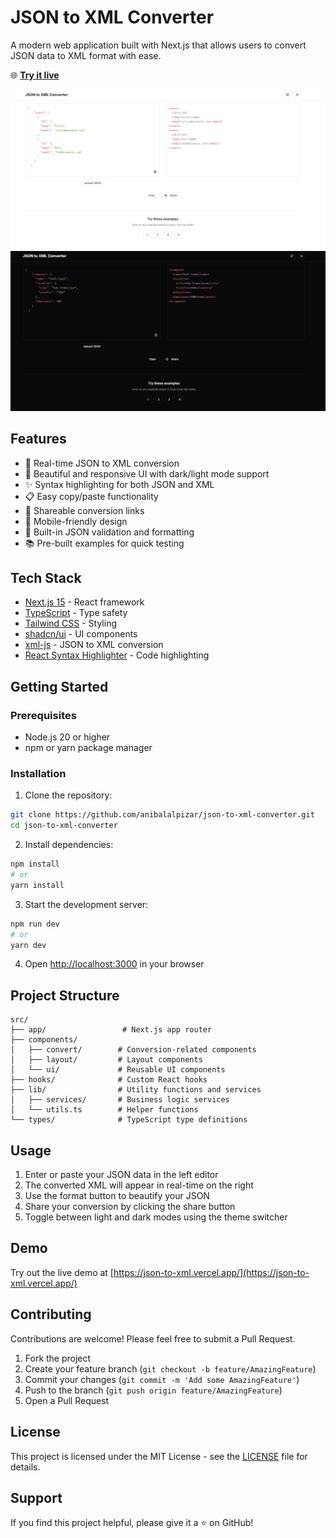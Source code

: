 # JSON to XML Converter

A modern web application built with Next.js that allows users to convert JSON data to XML format with ease.

🌐 **[Try it live](https://json-to-xml.vercel.app/)**

![JSON to XML Converter](public/image-light.png)
![JSON to XML Converter](public/image-dark.png)

## Features

- 🔄 Real-time JSON to XML conversion
- 🎨 Beautiful and responsive UI with dark/light mode support
- ✨ Syntax highlighting for both JSON and XML
- 📋 Easy copy/paste functionality
- 🔗 Shareable conversion links
- 📱 Mobile-friendly design
- 🎯 Built-in JSON validation and formatting
- 📚 Pre-built examples for quick testing

## Tech Stack

- [Next.js 15](https://nextjs.org/) - React framework
- [TypeScript](https://www.typescriptlang.org/) - Type safety
- [Tailwind CSS](https://tailwindcss.com/) - Styling
- [shadcn/ui](https://ui.shadcn.com/) - UI components
- [xml-js](https://github.com/nashwaan/xml-js) - JSON to XML conversion
- [React Syntax Highlighter](https://github.com/react-syntax-highlighter/react-syntax-highlighter) - Code highlighting

## Getting Started

### Prerequisites

- Node.js 20 or higher
- npm or yarn package manager

### Installation

1. Clone the repository:
```bash
git clone https://github.com/anibalalpizar/json-to-xml-converter.git
cd json-to-xml-converter
```

2. Install dependencies:
```bash
npm install
# or
yarn install
```

3. Start the development server:
```bash
npm run dev
# or
yarn dev
```

4. Open [http://localhost:3000](http://localhost:3000) in your browser

## Project Structure

```
src/
├── app/                 # Next.js app router
├── components/         
│   ├── convert/        # Conversion-related components
│   ├── layout/         # Layout components
│   └── ui/             # Reusable UI components
├── hooks/              # Custom React hooks
├── lib/                # Utility functions and services
│   ├── services/       # Business logic services
│   └── utils.ts        # Helper functions
└── types/              # TypeScript type definitions
```

## Usage

1. Enter or paste your JSON data in the left editor
2. The converted XML will appear in real-time on the right
3. Use the format button to beautify your JSON
4. Share your conversion by clicking the share button
5. Toggle between light and dark modes using the theme switcher

## Demo

Try out the live demo at [https://json-to-xml.vercel.app/](https://json-to-xml.vercel.app/)

## Contributing

Contributions are welcome! Please feel free to submit a Pull Request.

1. Fork the project
2. Create your feature branch (`git checkout -b feature/AmazingFeature`)
3. Commit your changes (`git commit -m 'Add some AmazingFeature'`)
4. Push to the branch (`git push origin feature/AmazingFeature`)
5. Open a Pull Request

## License

This project is licensed under the MIT License - see the [LICENSE](LICENSE) file for details.

## Support

If you find this project helpful, please give it a ⭐️ on GitHub!